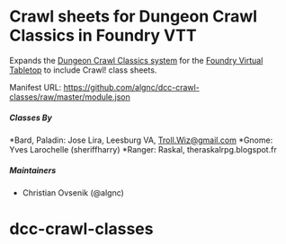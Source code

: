 # Crawl sheets for Dungeon Crawl Classics in Foundry VTT

Expands the [Dungeon Crawl Classics system](https://github.com/cyface/foundryvtt-dcc/) for the [Foundry Virtual Tabletop](https://foundryvtt.com) to include Crawl! class sheets.

Manifest URL: https://github.com/algnc/dcc-crawl-classes/raw/master/module.json
##### Classes By
*Bard, Paladin: Jose Lira, Leesburg VA, Troll.Wiz@gmail.com
*Gnome: Yves Larochelle (sheriffharry)
*Ranger: Raskal, theraskalrpg.blogspot.fr

##### Maintainers
* Christian Ovsenik (@algnc) 

# dcc-crawl-classes
